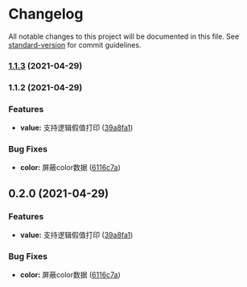 # Changelog

All notable changes to this project will be documented in this file. See [standard-version](https://github.com/conventional-changelog/standard-version) for commit guidelines.

### [1.1.3](https://github.com/lamovv/console-log-h5/compare/v1.1.2...v1.1.3) (2021-04-29)

### 1.1.2 (2021-04-29)


### Features

* **value:** 支持逻辑假值打印 ([39a8fa1](https://github.com/lamovv/console-log-h5/commit/39a8fa1b158015442e78d110bb5ad7ff7ccad450))


### Bug Fixes

* **color:** 屏蔽color数据 ([6116c7a](https://github.com/lamovv/console-log-h5/commit/6116c7a1606fe65febd928b47d9b753aa19e23b3))

## 0.2.0 (2021-04-29)


### Features

* **value:** 支持逻辑假值打印 ([39a8fa1](https://github.com/lamovv/console-log-h5/commit/39a8fa1b158015442e78d110bb5ad7ff7ccad450))


### Bug Fixes

* **color:** 屏蔽color数据 ([6116c7a](https://github.com/lamovv/console-log-h5/commit/6116c7a1606fe65febd928b47d9b753aa19e23b3))
